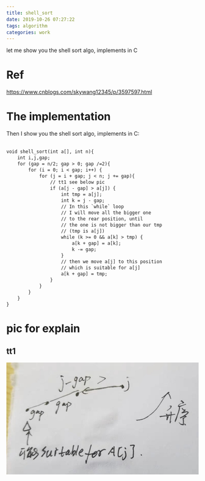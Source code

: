 ```yaml
---
title: shell_sort
date: 2019-10-26 07:27:22
tags: algorithm
categories: work
---
```


let me show you the shell sort algo, implements in C

<!--more-->

# Ref

https://www.cnblogs.com/skywang12345/p/3597597.html



# The implementation

Then I show you the shell sort algo, implements in C:

```

void shell_sort(int a[], int n){
	int i,j,gap;
	for (gap = n/2; gap > 0; gap /=2){
		for (i = 0; i < gap; i++) {
			for (j = i + gap; j < n; j += gap){
				// tt1 see below pic
				if (a[j - gap] > a[j]) {
					int tmp = a[j];
					int k = j - gap;
					// In this `while` loop
					// I will move all the bigger one
					// to the rear position, until 
					// the one is not bigger than our tmp
					// (tmp is a[j])
					while (k >= 0 && a[k] > tmp) {
						a[k + gap] = a[k];
						k -= gap;
					}
                    // then we move a[j] to this position
                    // which is suitable for a[j]
                    a[k + gap] = tmp;
				}
			}
		}
	}	
}

```

# pic for explain 

## tt1 

<img src="/img/shellSortExplain1.jpg">